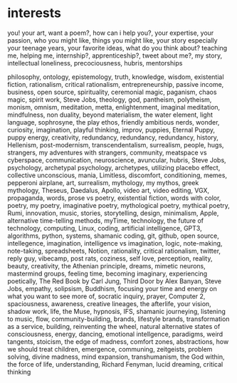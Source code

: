 # interests


you! your art, want a poem?, how can i help you?, your expertise, your passion, who you might like, things you might like, your story especially your teenage years, your favorite ideas, what do you think about?
teaching me, helping me, internship?, apprenticeship?, tweet about me?, my story, intellectual loneliness, precociousness, hubris, mentorships

philosophy, ontology, epistemology, truth, knowledge, wisdom, existential fiction, rationalism, critical rationalism, entrepreneurship, passive income, business, open source, spirituality, ceremonial magic, paganism, chaos magic, spirit work, Steve Jobs, theology, god, pantheism, polytheism, monism, omnism, meditation, metta, enlightenment, imaginal meditation, mindfulness, non duality, beyond materialism, the water element, light language, sophrosyne, the play ethos, friendly ambitious nerds, wonder, curiosity, imagination, playful thinking, improv, puppies, Eternal Puppy, puppy energy, creativity, redundancy, redundancy, redundancy, history, Hellenism, post-modernism, transcendentalism, surrealism, people, hugs, strangers, my adventures with strangers, community, meatspace vs cyberspace, communication, neuroscience, avuncular, hubris, Steve Jobs, psychology, archetypal psychology, archetypes, utilizing placebo effect, collective unconscious, mania, Limitless, discomfort, conditioning, memes, pepperoni airplane, art, surrealism, mythology, my mythos, greek mythology, Theseus, Daedalus, Apollo, video art, video editing, VGX, propaganda, words, prose vs poetry, existential fiction, words with color, poetry, my poetry, imaginative poetry, mythological poetry, mythical poetry, Rumi, innovation, music, stories, storytelling, design, minimalism, Apple, alternative time-telling methods, myTime, technology, the future of technology, computing, Linux, coding, artificial intelligence, GPT3, algorithms, python, systems, shamanic coding, git, github, open source, intellegence, imagination, intelligence vs imagination, logic, note-making, note-taking, spreadsheets, Notion, rationality, critical rationalism, twitter, reply guy, vibecamp, post rats, coziness, self love, perception, reality, beauty, creativity, the Athenian principle, dreams, mimetic neurons, mastermind groups, feeling time, becoming imaginary, experiencing poetically, The Red Book by Carl Jung, Third Door by Alex Banyan, Steve Jobs, empathy, solipsism, Buddhism, focusing your time and energy on what you want to see more of, socratic inquiry, prayer, Computer 2, spaciousness, awareness, creative lineages, the afterlife, your vision, shadow work, life, the Muse, hypnosis, IFS, shamanic journeying, listening to music, flow, community-building, brands, lifestyle brands, transformation as a service, building, reinventing the wheel, natural alternative states of consciousness, energy, dancing, emotional intellgence, paradigms, weird tangents, stoicism, the edge of madness, comfort zones, abstractions, how we should treat children, emergence, communing, zeitgeists, problem solving, divine madness, mind expansion, transhumanism, the God within, the force of life, understanding, Richard Fenyman, lucid dreaming, critical thinking 
